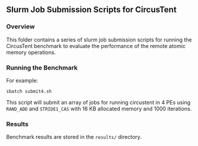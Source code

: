 ## Slurm Job Submission Scripts for CircusTent

### Overview
This folder contains a series of slurm job submission scripts for running the CircusTent benchmark to evaluate the performance of the remote atomic memory operations. 

### Running the Benchmark
For example:
```
sbatch submit4.sh
```
This script will submit an array of jobs for running circustent in 4 PEs using `RAND_ADD` and `STRIDE1_CAS` with 16 KB allocated memory and 1000 iterations. 

### Results
Benchmark results are stored in the `results/` directory.